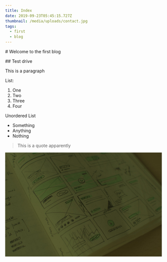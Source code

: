 ```yaml
---
title: Index
date: 2019-09-23T05:45:15.727Z
thumbnail: /media/uploads/contact.jpg
tags:
  - first
  - blog
---
```



\# Welcome to the first blog

\## Test drive

This is a paragraph

List:

1. One
2. Two
3. Three
4. Four

Unordered List

* Something
* Anything
* Nothing

> This is a quote apparently

![Sample image](/media/uploads/bg.jpg "Wokay")
